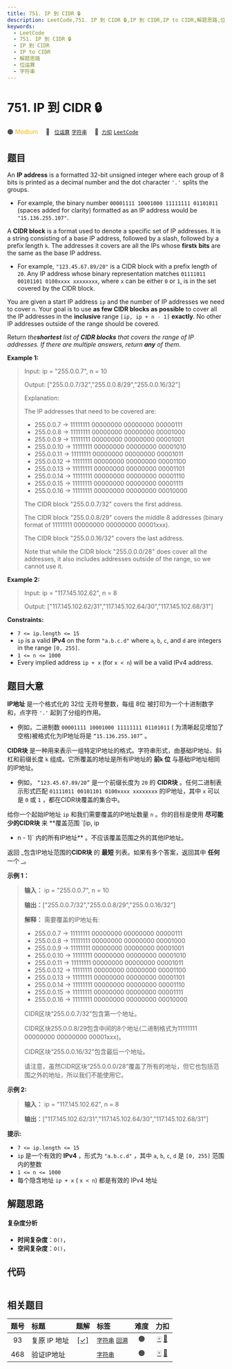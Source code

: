```yaml
---
title: 751. IP 到 CIDR 🔒
description: LeetCode,751. IP 到 CIDR 🔒,IP 到 CIDR,IP to CIDR,解题思路,位运算,字符串
keywords:
  - LeetCode
  - 751. IP 到 CIDR 🔒
  - IP 到 CIDR
  - IP to CIDR
  - 解题思路
  - 位运算
  - 字符串
---
```


# 751. IP 到 CIDR 🔒

🟠 <font color=#ffb800>Medium</font>&emsp; 🔖&ensp; [`位运算`](/tag/bit-manipulation.md) [`字符串`](/tag/string.md)&emsp; 🔗&ensp;[`力扣`](https://leetcode.cn/problems/ip-to-cidr) [`LeetCode`](https://leetcode.com/problems/ip-to-cidr)

## 题目

An **IP address** is a formatted 32-bit unsigned integer where each group of 8
bits is printed as a decimal number and the dot character `'.'` splits the
groups.

  * For example, the binary number `00001111 10001000 11111111 01101011` (spaces added for clarity) formatted as an IP address would be `"15.136.255.107"`.

A **CIDR block** is a format used to denote a specific set of IP addresses. It
is a string consisting of a base IP address, followed by a slash, followed by
a prefix length `k`. The addresses it covers are all the IPs whose **first`k`
bits** are the same as the base IP address.

  * For example, `"123.45.67.89/20"` is a CIDR block with a prefix length of `20`. Any IP address whose binary representation matches `01111011 00101101 0100xxxx xxxxxxxx`, where `x` can be either `0` or `1`, is in the set covered by the CIDR block.

You are given a start IP address `ip` and the number of IP addresses we need
to cover `n`. Your goal is to use **as few CIDR blocks as possible** to cover
all the IP addresses in the **inclusive** range `[ip, ip + n - 1]`
**exactly**. No other IP addresses outside of the range should be covered.

Return _the**shortest** list of **CIDR blocks** that covers the range of IP
addresses. If there are multiple answers, return **any** of them_.



**Example 1:**

> Input: ip = "255.0.0.7", n = 10
> 
> Output: ["255.0.0.7/32","255.0.0.8/29","255.0.0.16/32"]
> 
> Explanation:
> 
> The IP addresses that need to be covered are:
> - 255.0.0.7  -> 11111111 00000000 00000000 00000111
> - 255.0.0.8  -> 11111111 00000000 00000000 00001000
> - 255.0.0.9  -> 11111111 00000000 00000000 00001001
> - 255.0.0.10 -> 11111111 00000000 00000000 00001010
> - 255.0.0.11 -> 11111111 00000000 00000000 00001011
> - 255.0.0.12 -> 11111111 00000000 00000000 00001100
> - 255.0.0.13 -> 11111111 00000000 00000000 00001101
> - 255.0.0.14 -> 11111111 00000000 00000000 00001110
> - 255.0.0.15 -> 11111111 00000000 00000000 00001111
> - 255.0.0.16 -> 11111111 00000000 00000000 00010000
> 
> The CIDR block "255.0.0.7/32" covers the first address.
> 
> The CIDR block "255.0.0.8/29" covers the middle 8 addresses (binary format of 11111111 00000000 00000000 00001xxx).
> 
> The CIDR block "255.0.0.16/32" covers the last address.
> 
> Note that while the CIDR block "255.0.0.0/28" does cover all the addresses, it also includes addresses outside of the range, so we cannot use it.

**Example 2:**

> Input: ip = "117.145.102.62", n = 8
> 
> Output: ["117.145.102.62/31","117.145.102.64/30","117.145.102.68/31"]

**Constraints:**

  * `7 <= ip.length <= 15`
  * `ip` is a valid **IPv4** on the form `"a.b.c.d"` where `a`, `b`, `c`, and `d` are integers in the range `[0, 255]`.
  * `1 <= n <= 1000`
  * Every implied address `ip + x` (for `x < n`) will be a valid IPv4 address.


## 题目大意

**IP地址** 是一个格式化的 32位 无符号整数，每组 8位 被打印为一个十进制数字和，点字符 `'.'` 起到了分组的作用。

  * 例如，二进制数 `00001111 10001000 11111111 01101011` ( 为清晰起见增加了空格)被格式化为IP地址将是 `“15.136.255.107”` 。

**CIDR块** 是一种用来表示一组特定IP地址的格式。字符串形式，由基础IP地址、斜杠和前缀长度 `k` 组成。它所覆盖的地址是所有IP地址的
**前`k` 位** 与基础IP地址相同的IP地址。

  * 例如， `“123.45.67.89/20”` 是一个前缀长度为 `20` 的 **CIDR块** 。任何二进制表示形式匹配 `01111011 00101101 0100xxxx xxxxxxxx` 的IP地址，其中 `x` 可以是 `0` 或 `1` ，都在CIDR块覆盖的集合中。

给你一个起始IP地址 `ip` 和我们需要覆盖的IP地址数量 `n` 。你的目标是使用 **尽可能少的CIDR块** 来 **覆盖范围  `[ip, ip
+ n - 1]` 内的所有IP地址** 。不应该覆盖范围之外的其他IP地址。

返回 _包含IP地址范围的**CIDR块** 的 **最短** 列表。如果有多个答案，返回其中 **任何** 一个 _。



**示例 1：**

> 
> 
> 
> 
> 
> **输入：** ip = "255.0.0.7", n = 10
> 
> **输出：**["255.0.0.7/32","255.0.0.8/29","255.0.0.16/32"]
> 
> **解释：** 需要覆盖的IP地址有:
> - 255.0.0.7 -> 11111111 00000000 00000000 00000111
> - 255.0.0.8 -> 11111111 00000000 00000000 00001000
> - 255.0.0.9 -> 11111111 00000000 00000000 00001001
> - 255.0.0.10 -> 11111111 00000000 00000000 00001010
> - 255.0.0.11 -> 11111111 00000000 00000000 00001011
> - 255.0.0.12 -> 11111111 00000000 00000000 00001100
> - 255.0.0.13 -> 11111111 00000000 00000000 00001101
> - 255.0.0.14 -> 11111111 00000000 00000000 00001110
> - 255.0.0.15 -> 11111111 00000000 00000000 00001111
> - 255.0.0.16 -> 11111111 00000000 00000000 00010000
> 
> CIDR区块“255.0.0.7/32”包含第一个地址。
> 
> CIDR区块255.0.0.8/29包含中间的8个地址(二进制格式为11111111 00000000 00000000 00001xxx)。
> 
> CIDR区块“255.0.0.16/32”包含最后一个地址。
> 
> 请注意，虽然CIDR区块“255.0.0.0/28”覆盖了所有的地址，但它也包括范围之外的地址，所以我们不能使用它。
> 
> 

**示例 2:**

> 
> 
> 
> 
> 
> **输入：** ip = "117.145.102.62", n = 8
> 
> **输出：**["117.145.102.62/31","117.145.102.64/30","117.145.102.68/31"]
> 
> 



**提示:**

  * `7 <= ip.length <= 15`
  * `ip` 是一个有效的 **IPv4**  ，形式为 `"a.b.c.d"` ，其中 `a`, `b`, `c`,  `d` 是 `[0, 255]` 范围内的整数
  * `1 <= n <= 1000`
  * 每个隐含地址 `ip + x` ( `x < n`) 都是有效的 IPv4 地址


## 解题思路

#### 复杂度分析

- **时间复杂度**：`O()`，
- **空间复杂度**：`O()`，

## 代码

```javascript

```

## 相关题目

<!-- prettier-ignore -->
| 题号 | 标题 | 题解 | 标签 | 难度 | 力扣 |
| :------: | :------ | :------: | :------ | :------: | :------: |
| 93 | 复原 IP 地址 | [[✓]](/problem/0093.md) |  [`字符串`](/tag/string.md) [`回溯`](/tag/backtracking.md) | 🟠 | [🀄️](https://leetcode.cn/problems/restore-ip-addresses) [🔗](https://leetcode.com/problems/restore-ip-addresses) |
| 468 | 验证IP地址 |  |  [`字符串`](/tag/string.md) | 🟠 | [🀄️](https://leetcode.cn/problems/validate-ip-address) [🔗](https://leetcode.com/problems/validate-ip-address) |